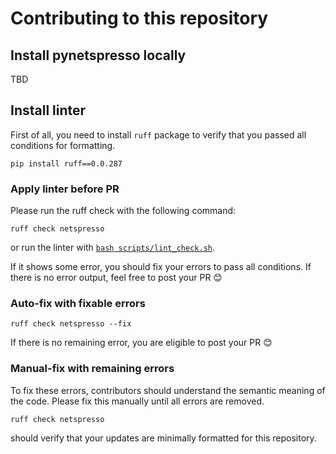 # Contributing to this repository

## Install pynetspresso locally

TBD

## Install linter

First of all, you need to install `ruff` package to verify that you passed all conditions for formatting.

```
pip install ruff==0.0.287
```

### Apply linter before PR

Please run the ruff check with the following command:

```
ruff check netspresso
```

or run the linter with [`bash scripts/lint_check.sh`](./scripts/lint_check.sh).

If it shows some error, you should fix your errors to pass all conditions.
If there is no error output, feel free to post your PR 😊

### Auto-fix with fixable errors

```
ruff check netspresso --fix
```

If there is no remaining error, you are eligible to post your PR 😊

### Manual-fix with remaining errors

To fix these errors, contributors should understand the semantic meaning of the code. Please fix this manually until all errors are removed.

```
ruff check netspresso
```

should verify that your updates are minimally formatted for this repository.